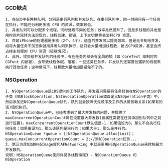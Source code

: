 ### GCD缺点

    1. 在GCD中有两种队列，分别是串行队列和并发队列。在串行队列中，同一时间只有一个任务在执行，不能充分利用多核 CPU 的资源，效率较低。
    2. 并发队列可以分配多个线程，同时处理不同的任务；效率虽然提升了，但是多线程的并发是用时间片轮转方法实现的，线程创建、销毁、上下文切换等会消耗CPU 资源。
    3. 目前iPhone的处理器是多核（2个、4个），适当的并发可以提高效率，但是无节制地并发，如将大量任务不加思索就用并发队列来执行，这只会大量增加线程数，抢占CPU资源，甚至会挤占掉主线程的 CPU 资源（极端情况）。
    4. 此外，提交给并发队列的任务中，有些任务内部会有全局的锁（如 CoreText 绘制时的 CGFont 内部锁），会导致线程休眠、阻塞；一旦这类任务多，并发队列还需要创建新的线程来执行其他任务；这种情况下，线程数大量增加是避免不了的。

###     NSOperation

    1. NSOperationQueue是iOS提供的工作队列，开发者只需要将任务封装在NSOperation的子类（NSBlockOperation、NSInvocationOperation或自定义NSOperation子类）中，然后添加进NSOperationQueue队列，队列就会按照优先顺序及工作的从属依赖关系(如果有的话)组织执行。
    2. NSOperationQueue中，已经考虑到了最大并发数的问题，并提供了maxConcurrentOperationCount属性设置最大并发数(该属性需要在任务添加到队列中之前进行设置)。maxConcurrentOperationCount默认值是-1；如果值设为0，那么不会执行任何任务；如果值设为1，那么该队列是串行的；如果大于1，那么是并行的。
    NSOperationQueue *queue = [[NSOperationQueue alloc]init]；queue.maxConcurrentOperationCount = 2;//添加Operation任务...
    3. 第三方库如SDWebImage库和AFNetworking 中就是采用NSOperationQueue来控制最大并发数的。
    说明：NSOperationQueue使用详见多线程编程3 - NSOperationQueue 和 NSOperation
